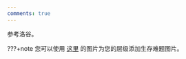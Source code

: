 ```yaml
---
comments: true
---
```


参考洛谷。

???+note 
    您可以使用 [这里](https://www.bilibili.com/read/cv19124411/) 的图片为您的层级添加生存难题图片。